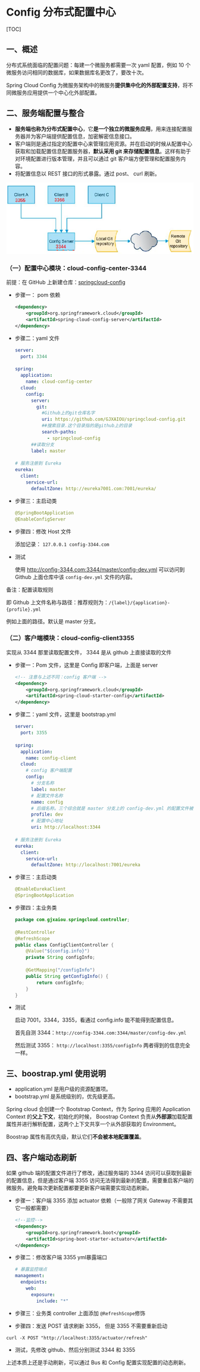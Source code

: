 # Config 分布式配置中心

[TOC]

## 一、概述

分布式系统面临的配置问题：每建一个微服务都需要一次 yaml 配置，例如 10 个微服务访问相同的数据库，如果数据库名更改了，要改十次。

Spring Cloud Config 为微服务架构中的微服务**提供集中化的外部配置支持**，将不同微服务应用提供一个中心化外部配置。

## 二、服务端配置与整合

- **服务端也称为分布式配置中心**，它**是一个独立的微服务应用**，用来连接配置服务器并为客户端提供配置信息，加密解密信息接口。
- 客户端则是通过指定的配置中心来管理应用资源。并在启动的时候从配置中心获取和加载配置信息配置服务器，**默认采用 git 来存储配置信息**。这样有助于对环境配置进行版本管理，并且可以通过 git 客户端方便管理和配置服务内容。
- 将配置信息以 REST 接口的形式暴露。通过 post、 curl 刷新。

![image-20201203140323597](FrameDay10_Config.resource/image-20201203140323597.png)

### （一）配置中心模块：cloud-config-center-3344

前提：在 GitHub 上新建仓库：[springcloud-config](https://github.com/GJXAIOU/springcloud-config)

- 步骤一： pom 依赖

    ```xml
    <dependency>
        <groupId>org.springframework.cloud</groupId>
        <artifactId>spring-cloud-config-server</artifactId>
    </dependency>
    ```

- 步骤二：yaml 文件

    ```yaml
    server:
      port: 3344
    
    spring:
      application:
        name: cloud-config-center
      cloud:
        config:
          server:
            git:
              #Github上的git仓库名字
              uri: https://github.com/GJXAIOU/springcloud-config.git
              ##搜索目录.这个目录指的是github上的目录
              search-paths:
                - springcloud-config
          ##读取分支
          label: master
    
    # 服务注册到 Eureka
    eureka:
      client:
        service-url:
          defaultZone: http://eureka7001.com:7001/eureka/
    ```

- 步骤三：主启动类

    ```java
    @SpringBootApplication
    @EnableConfigServer
    ```

- 步骤四：修改 Host 文件

    添加记录： `127.0.0.1 config-3344.com`

- 测试

    使用  http://config-3344.com:3344/master/config-dev.yml 可以访问到 Github 上面仓库中该 `config-dev.yml` 文件的内容。

备注：配置读取规则

即 Github 上文件名称与路径：推荐规则为：`/{label}/{application}-{profile}.yml`

例如上面的路径。默认是 master 分支。

### （二）客户端模块：cloud-config-client3355

实现从 3344 那里读取配置文件， 3344 是从 github 上直接读取的文件

- 步骤一：Pom 文件，这里是 Config 即客户端，上面是 server

    ```xml
    <!-- 注意与上述不同：config 客户端 -->
    <dependency>
        <groupId>org.springframework.cloud</groupId>
        <artifactId>spring-cloud-starter-config</artifactId>
    </dependency>
    ```

- 步骤二：yaml 文件，这里是 bootstrap.yml

    ```yaml
    server:
      port: 3355
    
    spring:
      application:
        name: config-client
      cloud:
        # config 客户端配置
        config:
          # 分支名称
          label: master
          # 配置文件名称
          name: config
          # 后缀名称。三个综合就是 master 分支上的 config-dev.yml 的配置文件被读取。
          profile: dev
          # 配置中心地址
          uri: http://localhost:3344
    
    # 服务注册到 Eureka
    eureka:
      client:
        service-url:
          defaultZone: http://localhost:7001/eureka
    ```

- 步骤三：主启动类

    ```java
    @EnableEurekaClient
    @SpringBootApplication
    ```

- 步骤四：主业务类

    ```java
    package com.gjxaiou.springcloud.controller;
    
    @RestController
    @RefreshScope
    public class ConfigClientController {
        @Value("${config.info}")
        private String configInfo;
    
        @GetMapping("/configInfo")
        public String getConfigInfo() {
            return configInfo;
        }
    }
    ```

- 测试

    启动 7001，3344，3355，看通过 config.info 能不能得到配置信息。

    首先自测 3344：`http://config-3344.com:3344/master/config-dev.yml`

    然后测试 3355： `http://localhost:3355/configInfo` 两者得到的信息完全一样。

## 三、boostrap.yml 使用说明

- application.yml 是用户级的资源配置项。
- bootstrap.yml 是系统级别的，优先级更高。

Spring cloud 会创建一个 Bootstrap Context，作为 Spring 应用的 Application Context 的**父上下文**，初始化的时候， Boostrap Context 负责从**外部源**加载配置属性并进行解析配置，这两个上下文共享一个从外部获取的 Environment。

Boostrap 属性有高优先级，默认它们**不会被本地配置覆盖**。

## 四、客户端动态刷新

如果 github 端的配置文件进行了修改，通过服务端的 3344 访问可以获取到最新的配置信息，但是通过客户端 3355 访问无法得到最新的配置，需要重启客户端的微服务。避免每次更新配置都要更新客户端需要实现动态刷新。

- 步骤一：客户端 3355 添加 actuator 依赖（一般除了网关 Gateway 不需要其它一般都需要）

    ```xml
    <!--监控-->
    <dependency>
        <groupId>org.springframework.boot</groupId>
        <artifactId>spring-boot-starter-actuator</artifactId>
    </dependency>
    ```

- 步骤二：修改客户端 3355 yml暴露端口

    ```yaml
    # 暴露监控端点
    management:
      endpoints:
        web:
          exposure:
            include: "*"
    ```

- 步骤三：业务类 controller 上面添加 `@RefreshScope`修饰

- 步骤四：发送 POST 请求刷新 3355， 但是 3355 不需要重新启动

```shell
curl -X POST "http://localhost:3355/actuator/refresh"
```
- 测试，先修改 github、然后分别测试 3344 和 3355 

上述本质上还是手动刷新，可以通过 Bus 和 Config 配置实现配置的动态刷新。